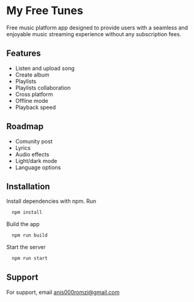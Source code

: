 
# My Free Tunes

Free music platform app designed to provide users with a seamless and enjoyable music streaming experience without any subscription fees.


## Features

- Listen and upload song
- Create album
- Playlists
- Playlists collaboration
- Cross platform
- Offline mode
- Playback speed

## Roadmap

- Comunity post
- Lyrics
- Audio effects
- Light/dark mode
- Language options


## Installation

Install dependencies with npm. Run

```bash
  npm install
```
Build the app

```bash
  npm run build
```

Start the server

```bash
  npm run start
```
## Support

For support, email anis000romzi@gmail.com

